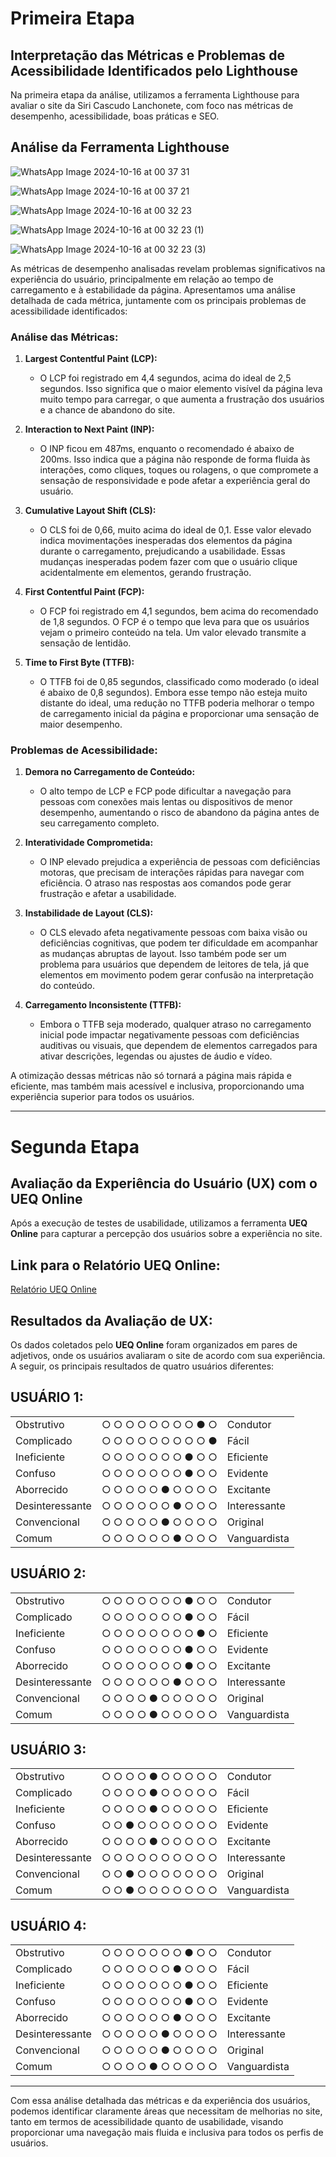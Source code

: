 # Primeira Etapa 

## Interpretação das Métricas e Problemas de Acessibilidade Identificados pelo Lighthouse
Na primeira etapa da análise, utilizamos a ferramenta Lighthouse para avaliar o site da Siri Cascudo Lanchonete, com foco nas métricas de desempenho, acessibilidade, boas práticas e SEO.

## Análise da Ferramenta Lighthouse

![WhatsApp Image 2024-10-16 at 00 37 31](https://github.com/user-attachments/assets/80d00b3f-1481-40f5-afb3-e8dca9d6a2cf)

![WhatsApp Image 2024-10-16 at 00 37 21](https://github.com/user-attachments/assets/6eab898d-6008-4237-946d-99680c653d06)

![WhatsApp Image 2024-10-16 at 00 32 23](https://github.com/user-attachments/assets/fa44b50a-ab9e-4873-b3e1-8f2c1f3b4c72)

![WhatsApp Image 2024-10-16 at 00 32 23 (1)](https://github.com/user-attachments/assets/2a8f9570-a95c-4046-adf4-00a400b4487f)

![WhatsApp Image 2024-10-16 at 00 32 23 (3)](https://github.com/user-attachments/assets/f25a85de-2c0c-4428-a7d5-96841029e07b)

As métricas de desempenho analisadas revelam problemas significativos na experiência do usuário, principalmente em relação ao tempo de carregamento e à estabilidade da página. Apresentamos uma análise detalhada de cada métrica, juntamente com os principais problemas de acessibilidade identificados:

### Análise das Métricas:
1. **Largest Contentful Paint (LCP):** 
   - O LCP foi registrado em 4,4 segundos, acima do ideal de 2,5 segundos. Isso significa que o maior elemento visível da página leva muito tempo para carregar, o que aumenta a frustração dos usuários e a chance de abandono do site.

2. **Interaction to Next Paint (INP):**
   - O INP ficou em 487ms, enquanto o recomendado é abaixo de 200ms. Isso indica que a página não responde de forma fluida às interações, como cliques, toques ou rolagens, o que compromete a sensação de responsividade e pode afetar a experiência geral do usuário.

3. **Cumulative Layout Shift (CLS):**
   - O CLS foi de 0,66, muito acima do ideal de 0,1. Esse valor elevado indica movimentações inesperadas dos elementos da página durante o carregamento, prejudicando a usabilidade. Essas mudanças inesperadas podem fazer com que o usuário clique acidentalmente em elementos, gerando frustração.

4. **First Contentful Paint (FCP):**
   - O FCP foi registrado em 4,1 segundos, bem acima do recomendado de 1,8 segundos. O FCP é o tempo que leva para que os usuários vejam o primeiro conteúdo na tela. Um valor elevado transmite a sensação de lentidão.

5. **Time to First Byte (TTFB):**
   - O TTFB foi de 0,85 segundos, classificado como moderado (o ideal é abaixo de 0,8 segundos). Embora esse tempo não esteja muito distante do ideal, uma redução no TTFB poderia melhorar o tempo de carregamento inicial da página e proporcionar uma sensação de maior desempenho.

### Problemas de Acessibilidade:
1. **Demora no Carregamento de Conteúdo:**
   - O alto tempo de LCP e FCP pode dificultar a navegação para pessoas com conexões mais lentas ou dispositivos de menor desempenho, aumentando o risco de abandono da página antes de seu carregamento completo.

2. **Interatividade Comprometida:**
   - O INP elevado prejudica a experiência de pessoas com deficiências motoras, que precisam de interações rápidas para navegar com eficiência. O atraso nas respostas aos comandos pode gerar frustração e afetar a usabilidade.

3. **Instabilidade de Layout (CLS):**
   - O CLS elevado afeta negativamente pessoas com baixa visão ou deficiências cognitivas, que podem ter dificuldade em acompanhar as mudanças abruptas de layout. Isso também pode ser um problema para usuários que dependem de leitores de tela, já que elementos em movimento podem gerar confusão na interpretação do conteúdo.

4. **Carregamento Inconsistente (TTFB):**
   - Embora o TTFB seja moderado, qualquer atraso no carregamento inicial pode impactar negativamente pessoas com deficiências auditivas ou visuais, que dependem de elementos carregados para ativar descrições, legendas ou ajustes de áudio e vídeo.

A otimização dessas métricas não só tornará a página mais rápida e eficiente, mas também mais acessível e inclusiva, proporcionando uma experiência superior para todos os usuários.

---

# Segunda Etapa

## Avaliação da Experiência do Usuário (UX) com o UEQ Online

Após a execução de testes de usabilidade, utilizamos a ferramenta **UEQ Online** para capturar a percepção dos usuários sobre a experiência no site.

## Link para o Relatório UEQ Online:
[Relatório UEQ Online](https://onedrive.live.com/personal/c6a52d825040847a/_layouts/15/doc2.aspx?resid=2c413782-54c2-4034-84fe-dc27936ddeec&cid=c6a52d825040847a&ct=1728801614322&wdOrigin=OFFICECOM-WEB.START.UPLOAD&wdPreviousSessionSrc=HarmonyWeb&wdPreviousSession=5ed75e1d-b19e-4863-873a-70dc7c77056d)

## Resultados da Avaliação de UX:
Os dados coletados pelo **UEQ Online** foram organizados em pares de adjetivos, onde os usuários avaliaram o site de acordo com sua experiência. A seguir, os principais resultados de quatro usuários diferentes:

## **USUÁRIO 1:**
|                |                                                |                |
|----------------|------------------------------------------------|----------------|
| Obstrutivo     | ○ ○ ○ ○ ○ ○ ○ ○ ● ○                            | Condutor       |
| Complicado     | ○ ○ ○ ○ ○ ○ ○ ○ ○ ●                            | Fácil          |
| Ineficiente    | ○ ○ ○ ○ ○ ○ ○ ● ○ ○                            | Eficiente      |
| Confuso        | ○ ○ ○ ○ ○ ○ ○ ● ○ ○                            | Evidente       |
| Aborrecido     | ○ ○ ○ ○ ○ ● ○ ○ ○ ○                            | Excitante      |
| Desinteressante| ○ ○ ○ ○ ○ ○ ● ○ ○ ○                            | Interessante   |
| Convencional   | ○ ○ ○ ○ ○ ● ○ ○ ○ ○                            | Original       |
| Comum          | ○ ○ ○ ○ ○ ○ ● ○ ○ ○                            | Vanguardista   |

## **USUÁRIO 2:**
|                |                                                |                |
|----------------|------------------------------------------------|----------------|
| Obstrutivo     | ○ ○ ○ ○ ○ ○ ○ ● ○ ○                            | Condutor       |
| Complicado     | ○ ○ ○ ○ ○ ○ ○ ● ○ ○                            | Fácil          |
| Ineficiente    | ○ ○ ○ ○ ○ ○ ○ ○ ● ○                            | Eficiente      |
| Confuso        | ○ ○ ○ ○ ○ ○ ○ ● ○ ○                            | Evidente       |
| Aborrecido     | ○ ○ ○ ○ ○ ○ ○ ● ○ ○                            | Excitante      |
| Desinteressante| ○ ○ ○ ○ ○ ○ ● ○ ○ ○                            | Interessante   |
| Convencional   | ○ ○ ○ ○ ● ○ ○ ○ ○ ○                            | Original       |
| Comum          | ○ ○ ○ ○ ● ○ ○ ○ ○ ○                            | Vanguardista   |


## **USUÁRIO 3:**
|                |                                                |                |
|----------------|------------------------------------------------|----------------|
| Obstrutivo     | ○ ○ ○ ○ ● ○ ○ ○ ○ ○                            | Condutor       |
| Complicado     | ○ ○ ○ ○ ● ○ ○ ○ ○ ○                            | Fácil          |
| Ineficiente    | ○ ○ ○ ○ ● ○ ○ ○ ○ ○                            | Eficiente      |
| Confuso        | ○ ○ ● ○ ○ ○ ○ ○ ○ ○                            | Evidente       |
| Aborrecido     | ○ ○ ○ ○ ● ○ ○ ○ ○ ○                            | Excitante      |
| Desinteressante| ○ ○ ○ ○ ○ ○ ○ ○ ○ ○                            | Interessante   |
| Convencional   | ○ ○ ● ○ ○ ○ ○ ○ ○ ○                            | Original       |
| Comum          | ○ ○ ● ○ ○ ○ ○ ○ ○ ○                            | Vanguardista   |

## **USUÁRIO 4:**
|                |                                                |                |
|----------------|------------------------------------------------|----------------|
| Obstrutivo     | ○ ○ ○ ○ ○ ○ ○ ● ○ ○                            | Condutor       |
| Complicado     | ○ ○ ○ ○ ○ ○ ● ○ ○ ○                            | Fácil          |
| Ineficiente    | ○ ○ ○ ○ ○ ○ ○ ● ○ ○                            | Eficiente      |
| Confuso        | ○ ○ ○ ○ ○ ○ ○ ● ○ ○                            | Evidente       |
| Aborrecido     | ○ ○ ○ ○ ○ ○ ● ○ ○ ○                            | Excitante      |
| Desinteressante| ○ ○ ○ ○ ○ ● ○ ○ ○ ○                            | Interessante   |
| Convencional   | ○ ○ ○ ○ ○ ● ○ ○ ○ ○                            | Original       |
| Comum          | ○ ○ ○ ○ ● ○ ○ ○ ○ ○                            | Vanguardista   |

------

Com essa análise detalhada das métricas e da experiência dos usuários, podemos identificar claramente áreas que necessitam de melhorias no site, tanto em termos de acessibilidade quanto de usabilidade, visando proporcionar uma navegação mais fluida e inclusiva para todos os perfis de usuários.


